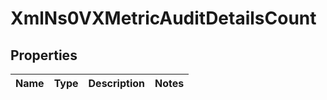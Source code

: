 
# XmlNs0VXMetricAuditDetailsCount

## Properties
Name | Type | Description | Notes
------------ | ------------- | ------------- | -------------



